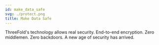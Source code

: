 ```yaml
---
id: make_data_safe
svg: ./protect.png
title: Make Data Safe
---
```


ThreeFold's technology allows real security. End-to-end encryption. Zero middlemen. Zero backdoors. A new age of security has arrived. 
